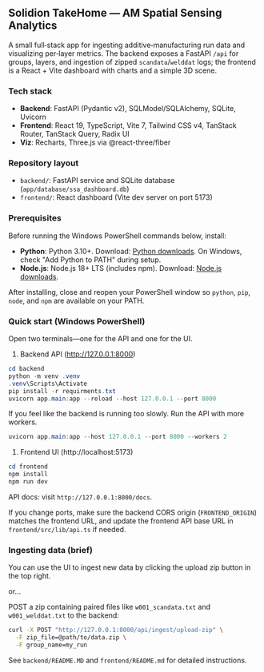 ## Solidion TakeHome — AM Spatial Sensing Analytics

A small full‑stack app for ingesting additive‑manufacturing run data and visualizing per‑layer metrics. The backend exposes a FastAPI `/api` for groups, layers, and ingestion of zipped `scandata`/`welddat` logs; the frontend is a React + Vite dashboard with charts and a simple 3D scene.

### Tech stack
- **Backend**: FastAPI (Pydantic v2), SQLModel/SQLAlchemy, SQLite, Uvicorn
- **Frontend**: React 19, TypeScript, Vite 7, Tailwind CSS v4, TanStack Router, TanStack Query, Radix UI
- **Viz**: Recharts, Three.js via @react-three/fiber

### Repository layout
- `backend/`: FastAPI service and SQLite database (`app/database/ssa_dashboard.db`)
- `frontend/`: React dashboard (Vite dev server on port 5173)

### Prerequisites
Before running the Windows PowerShell commands below, install:

- **Python**: Python 3.10+. Download: [Python downloads](https://www.python.org/downloads/). On Windows, check "Add Python to PATH" during setup.
- **Node.js**: Node.js 18+ LTS (includes npm). Download: [Node.js downloads](https://nodejs.org/en/download/).

After installing, close and reopen your PowerShell window so `python`, `pip`, `node`, and `npm` are available on your PATH.

### Quick start (Windows PowerShell)
Open two terminals—one for the API and one for the UI.

1) Backend API (http://127.0.0.1:8000)
```powershell
cd backend
python -m venv .venv
.venv\Scripts\Activate
pip install -r requirments.txt
uvicorn app.main:app --reload --host 127.0.0.1 --port 8000
```

If you feel like the backend is running too slowly. Run the API with more workers.
```powershell
uvicorn app.main:app --host 127.0.0.1 --port 8000 --workers 2
```

1) Frontend UI (http://localhost:5173)
```powershell
cd frontend
npm install
npm run dev
```

API docs: visit `http://127.0.0.1:8000/docs`.

If you change ports, make sure the backend CORS origin (`FRONTEND_ORIGIN`) matches the frontend URL, and update the frontend API base URL in `frontend/src/lib/api.ts` if needed.

### Ingesting data (brief)
You can use the UI to ingest new data by clicking the upload zip button in the top right.

or...

POST a zip containing paired files like `w001_scandata.txt` and `w001_welddat.txt` to the backend:
```bash
curl -X POST "http://127.0.0.1:8000/api/ingest/upload-zip" \
  -F zip_file=@path/to/data.zip \
  -F group_name=my_run
```

See `backend/README.MD` and `frontend/README.md` for detailed instructions.


